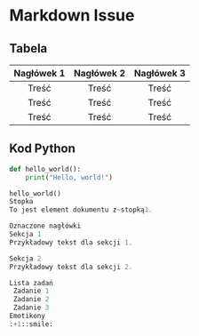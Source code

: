 # Markdown Issue

## Tabela

| Nagłówek 1 | Nagłówek 2 | Nagłówek 3 |
|:----------:|:----------:|:----------:|
|    Treść   |   Treść    |   Treść    |
|    Treść   |   Treść    |   Treść    |
|    Treść   |   Treść    |   Treść    |

## Kod Python

```python
def hello_world():
    print("Hello, world!")

hello_world()
Stopka
To jest element dokumentu z~stopką1.

Oznaczone nagłówki
Sekcja 1
Przykładowy tekst dla sekcji 1.

Sekcja 2
Przykładowy tekst dla sekcji 2.

Lista zadań
 Zadanie 1
 Zadanie 2
 Zadanie 3
Emotikony
:+1::smile:

